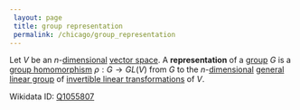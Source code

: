 ```yaml
---
 layout: page
 title: group representation
 permalink: /chicago/group_representation
---
```


Let $V$ be an $n$-[dimensional](https://defsmath.github.io/DefsMath/dimension_of_vector_space) [vector space](https://defsmath.github.io/DefsMath/vector_space). A **representation** of a [group](https://defsmath.github.io/DefsMath/group) $G$ is a [group homomorphism](https://defsmath.github.io/DefsMath/group_homomorphism) $\rho: G \to GL(V)$ from $G$ to the $n$-[dimensional](https://defsmath.github.io/DefsMath/##########################dimensional) [general linear group](https://defsmath.github.io/DefsMath/general_linear_group) of [invertible linear transformations](https://defsmath.github.io/DefsMath/linear_transformation) of $V$.

Wikidata ID: [Q1055807](https://www.wikidata.org/wiki/Q1055807)